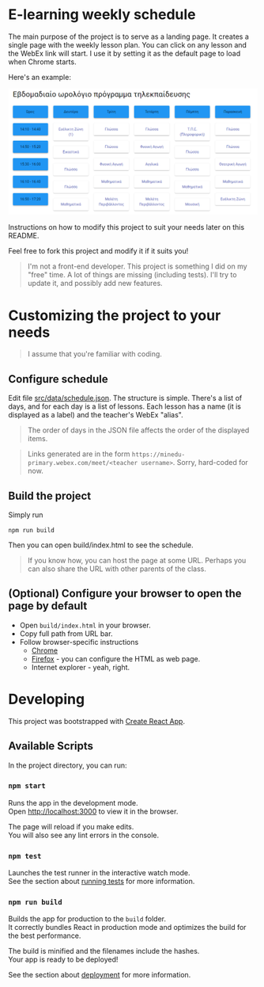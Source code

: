 # E-learning weekly schedule

The main purpose of the project is to serve as a landing page. It creates a single page with the weekly lesson plan. You can click on any lesson and the WebEx link will start. I use it by setting it as the default page to load when Chrome starts. 

Here's an example:

![Example screenshot](images/Screenshot.png)

Instructions on how to modify this project to suit your needs later on this README.

Feel free to fork this project and modify it if it suits you!

> I'm not a front-end developer. This project is something I did on my "free" time. A lot of things are missing (including tests). I'll try to update it, and possibly add new features.


# Customizing the project to your needs

> I assume that you're familiar with coding.

## Configure schedule

Edit file [src/data/schedule.json](schedule.json). The structure is simple. There's a list of days, and for each day is a list of lessons. Each lesson has a name (it is displayed as a label) and the teacher's WebEx "alias".

> The order of days in the JSON file affects the order of the displayed items.

> Links generated are in the form `https://minedu-primary.webex.com/meet/<teacher username>`. Sorry, hard-coded for now.

## Build the project

Simply run

```
npm run build
```

Then you can open build/index.html to see the schedule.

> If you know how, you can host the page at some URL. Perhaps you can also share the URL with other parents of the class.

## (Optional) Configure your browser to open the page by default

- Open `build/index.html` in your browser.
- Copy full path from URL bar.
- Follow browser-specific instructions
    - [Chrome](https://support.google.com/chrome/answer/95314?co=GENIE.Platform%3DDesktop&hl=en&oco=0)
    - [Firefox](https://support.mozilla.org/en-US/kb/how-to-set-the-home-page) - you can configure the HTML as web page.
    - Internet explorer - yeah, right.

# Developing 

Τhis project was bootstrapped with [Create React App](https://github.com/facebook/create-react-app).

## Available Scripts

In the project directory, you can run:

### `npm start`

Runs the app in the development mode.\
Open [http://localhost:3000](http://localhost:3000) to view it in the browser.

The page will reload if you make edits.\
You will also see any lint errors in the console.

### `npm test`

Launches the test runner in the interactive watch mode.\
See the section about [running tests](https://facebook.github.io/create-react-app/docs/running-tests) for more information.

### `npm run build`

Builds the app for production to the `build` folder.\
It correctly bundles React in production mode and optimizes the build for the best performance.

The build is minified and the filenames include the hashes.\
Your app is ready to be deployed!

See the section about [deployment](https://facebook.github.io/create-react-app/docs/deployment) for more information.
